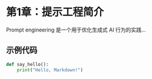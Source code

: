 # 第1章：提示工程简介

Prompt engineering 是一个用于优化生成式 AI 行为的实践...

## 示例代码

```python
def say_hello():
    print("Hello, Markdown!")

